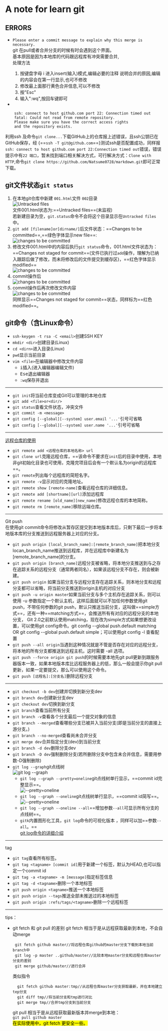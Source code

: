 # A note for learn git  

## ERRORS  

+ `Please enter a commit message to explain why this merge is necessary.`  
    git 在pull或者合并分支的时候有时会遇到这个界面。  
    基本原因是因为本地库的代码跟远程库有冲突需要合并,  
    处理方法  
    1. 按键盘字母 i 进入insert(输入)模式,编辑必要的注释 说明合并的原因,编辑的内容会在第一行显示,也可不修改  
    1. 修改最上面那行黄色合并信息,可以不修改  
    1. 按"Esc"  
    1. 输入":wq",按回车键即可  

+ 

```git
    ssh: connect to host github.com port 22: Connection timed out  
    fatal: Could not read from remote repository.  
    Please make sure you have the correct access rights  
    and the repository exists.
```

利用ssh 及命令`git clone...`下载GitHub上的仓库报上述错误，且ssh公钥已在GitHub保存，经 {==`ssh -T git@github.com`==}测试ssh是否配置成功，同样报`ssh: connect to host github.com port 22:Connection timed out`错误，错误提示中有`22 端口`，暂未找到端口相关解决方式，可行解决方式：`Clone with HTTP`,命令`git clone https://github.com/Natsume0728/markdown.git`即可正常下载。  

## git文件状态`git status`  

1. 在本地git仓库中新建 `001.html`文件 `002`目录  
![Untracked files](./img/git_001.jpg)  
文件001.html状态为:==Untracked files==(未监视)  
若新建目录为空，`git.status`命令不会将这个目录显示在`Untracked files`中。  
1. `git add [filename]or[dirname/]`后文件状态：==Changes to be committed==,==绿色字体显示new file==:  
![changes to be committed](./img/git_002.jpg)  
1. 修改文件001.html中的内容后执行`git status`命令，001.html文件状态为：==Changes not staged for commit==(文件已执行过`add`操作，理解为已纳入跟踪后做了修改，而未将修改后的文件提交到缓存区)，==红色字体显示modified==  
![changes to be committed](./img/git_003.jpg)  
1. commit操作后  
![changes to be committed](./img/git_004.jpg)  
1. commit操作后再次修改文件内容  
![changes to be committed](./img/git_005.jpg)  
同样显示==Changes not staged for commit==状态，同样标为==红色modified==。  

## git命令（含Linux命令）  

+ `ssh-keygen -t rsa -C <email>`创建SSH KEY  
+ `mkdir <dir>`创建目录(Linux)  
+ `cd <dirn>`进入目录(Linux)  
+ `pwd`显示当前目录  
+ `vim <file>`在编辑器中修改文件内容  
    + <kbd>i</kbd>插入(进入编辑器编辑文件)  
    + <kbd>Ese</kbd>退出编辑器  
    + `:wq`保存并退出  

***

+ `git init`将当前仓库变成Git可以管理的本地仓库  
+ `git add <file>or<dir/>`  
+ `git status`查看文件状态，冲突文件  
+ `git commit -m <message>`  
+ `git config [--global][--system] user.email '...'`引号可省略  
+ `git config [--global][--system] user.name '...'`引号可省略  

***

[远程仓库的使用](https://git-scm.com/book/zh/v1/Git-%E5%9F%BA%E7%A1%80-%E8%BF%9C%E7%A8%8B%E4%BB%93%E5%BA%93%E7%9A%84%E4%BD%BF%E7%94%A8)  

+ `git remote add <远程仓库的本地名称> url`  
+ `git clone url`克隆远程仓库，==该命令不要求在`init`后的目录中使用，本地非git初始化目录也可使用，克隆完项目后会有一个默认名为origin的远程库==。  
+ `git remote`列出每个远程库的简短名字。  
+ `git remote -v`显示对应的克隆地址。  
+ `git remote show [remote-name]`查看远程仓库的详细信息。  
+ `git remote add [shortname][url]`添加远程库  
+ `git remote rename [old_name][new_name]`修改远程仓库的本地简称。  
+ `git remote rm [remote_name]`移除远端仓库。  

***
Git push  
在使用git commit命令将修改从暂存区提交到本地版本库后，只剩下最后一步将本地版本库的分支推送到远程服务器上对应的分支。  

+ `git push origin [local_branch_name]:[remote_branch_name]`把本地分支locan_branch_name推送到远程库，并在远程库中新建名为[remote_branch_name]的分支。  
+ `git push origin [branch_name]`远程分支被省略，将本地分支推送到与之存在追踪关系的远程分支（通常两者同名），如果该远程分支不存在，则会被新建。  
+ `git push origin` 如果当前分支与远程分支存在追踪关系，则本地分支和远程分支都可以省略，将当前分支推送到origin主机的对应分支  
+ `git push -u origin master`如果当前分支与多个主机存在追踪关系，则可以使用 -u 参数指定一个默认主机，这样后面就可以不加任何参数使用git push，不带任何参数的git push，默认只推送当前分支，这叫做==simple方式==，还有一种==matching方式==，会推送所有有对应的远程分支的本地分支， Git 2.0之前默认使用matching，现在改为simple方式如果想更改设置，可以使用git config命令。git config --global push.default matching OR git config --global push.default simple；可以使用git config -l 查看配置
+ `git push --all origin`当遇到这种情况就是不管是否存在对应的远程分支，将本地的所有分支都推送到远程主机，这时需要 -all 选项。  
+ `git push --force origin git push`的时候需要本地先git pull更新到跟服务器版本一致，如果本地版本库比远程服务器上的低，那么一般会提示你git pull更新，如果一定要提交，那么可以使用这个命令。
+ `git push [远程名]:[分支名]`删除远程分支

***

+ `git checkout -b dev`创建并切换到新分支dev
+ `git branch dev`创建新分支dev
+ `git checkout dev`切换到新分支
+ `git branch`查看当前所有分支
+ `git branch -v`查看各个分支最后一个提交对象的信息
+ `git branch --merged`查看哪些分支已被并入当前分支(即是当前分支的直接上游分支。)
+ `git branch --no-merged`查看尚未合并分支
+ `git merge dev`合并指定分支(dev)到当前分支
+ `git branch -d dev`删除分支dev
+ `git branch -D dev`强制删除分支(若所删除分支中包含未合并信息，需要用参数-D强制删除)
+ `git log --graph`git点线树  
![git log --graph](./img/git_006.jpg)  
  + `git log --graph --pretty=oneline`git点线树单行显示，==commit id完整显示==。  
![--pretty=oneline](./img/git_007.jpg)  
  + `git log --graph --oneline`git点线树单行显示，==commit id简写==。  
![--pretty=oneline](./img/git_008.jpg)
  + `git log --graph --oneline --all`==增加参数`--all`可显示所有分支的点线树==。
  + `gitk`内置图形化工具，`git log`命令的可视化版本  ，同样可以加==参数`--all`。==  
[git log命令的详细介绍](https://git-scm.com/book/zh/v1/Git-%E5%9F%BA%E7%A1%80-%E6%9F%A5%E7%9C%8B%E6%8F%90%E4%BA%A4%E5%8E%86%E5%8F%B2)  

***
tag

+ `git tag`查看所有标签。
+ `git tag <tagname> [commit id]`用于新建一个标签，默认为HEAD,也可以指定一个commit id
+ `git tag -a <tagname> -m [message]`指定标签信息
+ `git tag -d <tagname>`删除一个本地标签
+ `git push origin <tagname>`推送一个本地标签
+ `git push origin --tags`推送全部未推送过的本地标签
+ `git push origin :refs/tags/<tagname>`删除一个远程标签

***

tips：

+ git fetch 和 git pull 的差别
  git fetch 相当于是从远程获取最新到本地，不会自动merge  

  ```git
   git fetch github master//将远程仓库github的master分支下载到本地当前branch中
   git log -p master ..github/master//比较本地master分支和远程仓库master分支的差别
   git merge github/master//进行合并
   ```

  类似指令  
  
  ```git
    git fetch github master:tmp//从远程仓库master分支获取最新，并在本地建立tep分支
    git diff tmp//将当前分支和tmp进行对比
    git merge tmp//合并tmp分支到当前分支
  ```
  
  git pull 相当于是从远程获取最新版本并merge到本地：  
  `git pull github master`  
  <mark>在实际使用中，git fetch 更安全一些。</mark>  
